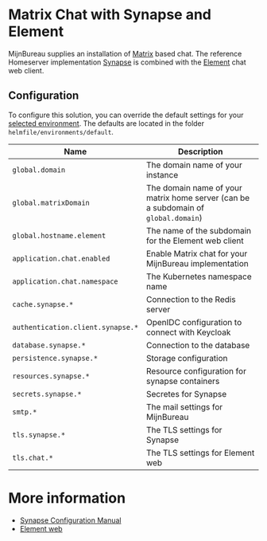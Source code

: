 # Matrix Chat with Synapse and Element

MijnBureau supplies an installation of [Matrix](https://matrix.org/) based chat. The reference Homeserver implementation
[Synapse]() is combined with the [Element](https://element.io/) chat web client.

## Configuration

To configure this solution, you can override the default settings for your
[selected environment](https://minbzk.github.io/mijn-bureau-infra/docs/category/installation). The defaults are
located in the folder `helmfile/environments/default`.

| Name                              | Description                                                                        |
| --------------------------------- | ---------------------------------------------------------------------------------- |
| `global.domain`                   | The domain name of your instance                                                   |
| `global.matrixDomain`             | The domain name of your matrix home server (can be a subdomain of `global.domain`) |
| `global.hostname.element`         | The name of the subdomain for the Element web client                               |
| `application.chat.enabled`        | Enable Matrix chat for your MijnBureau implementation                              |
| `application.chat.namespace`      | The Kubernetes namespace name                                                      |
| `cache.synapse.*`                 | Connection to the Redis server                                                     |
| `authentication.client.synapse.*` | OpenIDC configuration to connect with Keycloak                                     |
| `database.synapse.*`              | Connection to the database                                                         |
| `persistence.synapse.*`           | Storage configuration                                                              |
| `resources.synapse.*`             | Resource configuration for synapse containers                                      |
| `secrets.synapse.*`               | Secretes for Synapse                                                               |
| `smtp.*`                          | The mail settings for MijnBureau                                                   |
| `tls.synapse.*`                   | The TLS settings for Synapse                                                       |
| `tls.chat.*`                      | The TLS settings for Element web                                                   |

# More information

- [Synapse Configuration Manual](https://element-hq.github.io/synapse/latest/usage/configuration/config_documentation.html)
- [Element web](https://web-docs.element.dev/Element%20Web/config.html)
